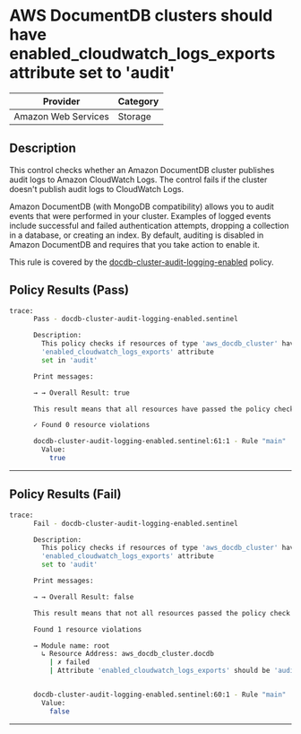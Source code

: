 # AWS DocumentDB clusters should have enabled_cloudwatch_logs_exports attribute set to 'audit'

| Provider            | Category |
| ------------------- | -------- |
| Amazon Web Services | Storage  |

## Description

This control checks whether an Amazon DocumentDB cluster publishes audit logs to Amazon CloudWatch Logs. The control fails if the cluster doesn't publish audit logs to CloudWatch Logs.

Amazon DocumentDB (with MongoDB compatibility) allows you to audit events that were performed in your cluster. Examples of logged events include successful and failed authentication attempts, dropping a collection in a database, or creating an index. By default, auditing is disabled in Amazon DocumentDB and requires that you take action to enable it.

This rule is covered by the [docdb-cluster-audit-logging-enabled](../../policies/docdb-cluster-audit-logging-enabled.sentinel) policy.

## Policy Results (Pass)

```bash
trace:
      Pass - docdb-cluster-audit-logging-enabled.sentinel

      Description:
        This policy checks if resources of type 'aws_docdb_cluster' have the
        'enabled_cloudwatch_logs_exports' attribute
        set in 'audit'

      Print messages:

      → → Overall Result: true

      This result means that all resources have passed the policy check for the policy docdb-cluster-audit-logging-enabled.

      ✓ Found 0 resource violations

      docdb-cluster-audit-logging-enabled.sentinel:61:1 - Rule "main"
        Value:
          true
```

---

## Policy Results (Fail)

```bash
trace:
      Fail - docdb-cluster-audit-logging-enabled.sentinel

      Description:
        This policy checks if resources of type 'aws_docdb_cluster' have the
        'enabled_cloudwatch_logs_exports' attribute
        set to 'audit'

      Print messages:

      → → Overall Result: false

      This result means that not all resources passed the policy check and the protected behavior is not allowed for the policy docdb-cluster-audit-logging-enabled.

      Found 1 resource violations

      → Module name: root
        ↳ Resource Address: aws_docdb_cluster.docdb
          | ✗ failed
          | Attribute 'enabled_cloudwatch_logs_exports' should be 'audit' for AWS DocumentDb Cluster. Refer to https://docs.aws.amazon.com/securityhub/latest/userguide/documentdb-controls.html#documentdb-4 for more details.


      docdb-cluster-audit-logging-enabled.sentinel:60:1 - Rule "main"
        Value:
          false
```

---
